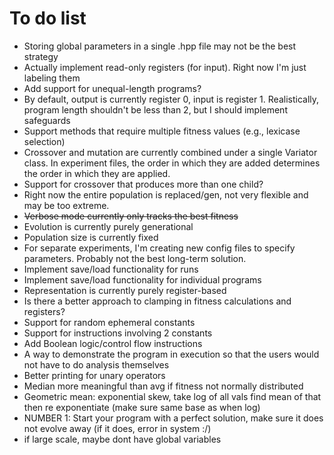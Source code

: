 # To do list

- Storing global parameters in a single .hpp file may not be the best strategy
- Actually implement read-only registers (for input). Right now I'm just labeling them
- Add support for unequal-length programs?
- By default, output is currently register 0, input is register 1. Realistically, program length shouldn't be less than 2, but I should implement safeguards
- Support methods that require multiple fitness values (e.g., lexicase selection)
- Crossover and mutation are currently combined under a single Variator class. In experiment files, the order in which they are added determines the order in which they are applied. 
- Support for crossover that produces more than one child?
- Right now the entire population is replaced/gen, not very flexible and may be too extreme. 
- ~~Verbose mode currently only tracks the best fitness~~
- Evolution is currently purely generational
- Population size is currently fixed
- For separate experiments, I'm creating new config files to specify parameters. Probably not the best long-term solution.
- Implement save/load functionality for runs
- Implement save/load functionality for individual programs
- Representation is currently purely register-based
- Is there a better approach to clamping in fitness calculations and registers?
- Support for random ephemeral constants
- Support for instructions involving 2 constants
- Add Boolean logic/control flow instructions
- A way to demonstrate the program in execution so that the users would not have to do analysis themselves
- Better printing for unary operators
- Median more meaningful than avg if fitness not normally distributed
- Geometric mean: exponential skew, take log of all vals find mean of that then re exponentiate (make sure same base as when log)
- NUMBER 1: Start your program with a perfect solution, make sure it does not evolve away (if it does, error in system :/)
- if large scale, maybe dont have global variables